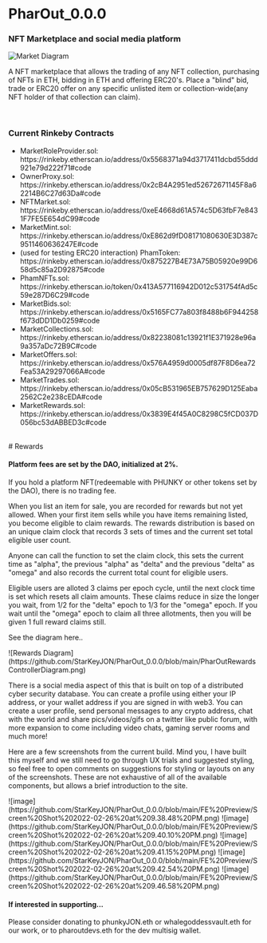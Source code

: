 # PharOut_0.0.0
<h3>
NFT Marketplace and social media platform
  </h3>

![Market Diagram](https://github.com/StarKeyJON/PharOut_0.0.0/blob/main/pharoutmarketdiagram.png)
<p>
A NFT marketplace that allows the trading of any NFT collection, purchasing of NFTs in ETH, bidding in ETH and offering ERC20's.
Place a "blind" bid, trade or ERC20 offer on any specific unlisted item or collection-wide(any NFT holder of that collection can claim).
  </p>
  <br/>
<h3>
  Current Rinkeby Contracts
  </h3>
<ul>
 <li> MarketRoleProvider.sol: https://rinkeby.etherscan.io/address/0x5568371a94d3717411dcbd55ddd921e79d222f71#code </li>
  <li> OwnerProxy.sol: https://rinkeby.etherscan.io/address/0x2cB4A2951ed52672671145F8a62214B6C27d63Da#code </li>
  <li> NFTMarket.sol: https://rinkeby.etherscan.io/address/0xeE4668d61A574c5D63fbF7e8431F7FE5E654dC99#code </li>
  <li> MarketMint.sol: https://rinkeby.etherscan.io/address/0xE862d9fD08171080630E3D387c9511460636247E#code </li>
  <li> (used for testing ERC20 interaction) PhamToken:  https://rinkeby.etherscan.io/address/0x875227B4E73A75B05920e99D658d5c85a2D92875#code </li>
  <li> PhamNFTs.sol: https://rinkeby.etherscan.io/token/0x413A577116942D012c531754fAd5c59e287D6C29#code </li>
  <li> MarketBids.sol: https://rinkeby.etherscan.io/address/0x5165FC77a803f8488b6F944258f673dDD1Db0259#code </li>
  <li> MarketCollections.sol: https://rinkeby.etherscan.io/address/0x82238081c13921f1E371928e96a9a357aDc72B9C#code </li>
  <li> MarketOffers.sol: https://rinkeby.etherscan.io/address/0x576A4959d0005df87F8D6ea72Fea53A29297066A#code </li>
  <li> MarketTrades.sol: https://rinkeby.etherscan.io/address/0x05cB531965EB757629D125Eaba2562C2e238cEDA#code </li>
  <li> MarketRewards.sol: https://rinkeby.etherscan.io/address/0x3839E4f45A0C8298C5fCD037D056bc53dABBED3c#code </li>
  </ul>
</br>
# Rewards
<h4>
Platform fees are set by the DAO, initialized at 2%.
  </h4>
If you hold a platform NFT(redeemable with PHUNKY or other tokens set by the DAO), there is no trading fee.
<p>
When you list an item for sale, you are recorded for rewards but not yet allowed. When your first item sells while you have items remaining listed, you become eligible to claim rewards. The rewards distribution is based on an unique claim clock that records 3 sets of times and the current set total eligible user count.  </p>
<p>
Anyone can call the function to set the claim clock, this sets the current time as "alpha", the previous "alpha" as "delta" and the previous "delta" as "omega" and also records the current total count for eligible users.
  </p>
 <p>
 Eligible users are alloted 3 claims per epoch cycle, until the next clock time is set which resets all claim amounts.
  These claims reduce in size the longer you wait, from 1/2 for the "delta" epoch to 1/3 for the "omega" epoch. If you wait until the "omega" epoch to claim all three allotments, then you will be given 1 full reward claims still.
  </p>
  <p>See the diagram here..</p>
 ![Rewards Diagram](https://github.com/StarKeyJON/PharOut_0.0.0/blob/main/PharOutRewardsControllerDiagram.png)
 
 </br>
 
 <p>
  There is a social media aspect of this that is built on top of a distributed cyber security database. You can create a profile using either your IP address, or your wallet address if you are signed in with web3. You can create a user profile, send personal messages to any crypto address, chat with the world and share pics/videos/gifs on a twitter like public forum, with more expansion to come including video chats, gaming server rooms and much more!
  </p>
<p>
  Here are a few screenshots from the current build. Mind you, I have built this myself and we still need to go through UX trials and suggested styling, so feel free to open comments on suggestions for styling or layouts on any of the screenshots. These are not exhaustive of all of the available components, but allows a brief introduction to the site.
  </p>
![image](https://github.com/StarKeyJON/PharOut_0.0.0/blob/main/FE%20Preview/Screen%20Shot%202022-02-26%20at%209.38.48%20PM.png)
![image](https://github.com/StarKeyJON/PharOut_0.0.0/blob/main/FE%20Preview/Screen%20Shot%202022-02-26%20at%209.40.10%20PM.png)
![image](https://github.com/StarKeyJON/PharOut_0.0.0/blob/main/FE%20Preview/Screen%20Shot%202022-02-26%20at%209.41.15%20PM.png)
![image](https://github.com/StarKeyJON/PharOut_0.0.0/blob/main/FE%20Preview/Screen%20Shot%202022-02-26%20at%209.42.54%20PM.png)
![image](https://github.com/StarKeyJON/PharOut_0.0.0/blob/main/FE%20Preview/Screen%20Shot%202022-02-26%20at%209.46.58%20PM.png)
  <h4>If interested in supporting...</h4>
  <p>Please consider donating to phunkyJON.eth or whalegoddessvault.eth for our work, or to pharoutdevs.eth for the dev multisig wallet.</p>
